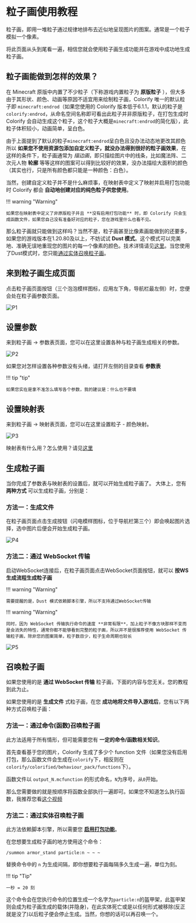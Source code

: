 # 粒子画使用教程

粒子画，即用一堆粒子通过规律地排布去近似地呈现图片的图案。通常是一个粒子模拟一个像素。

将此页面从头到尾看一遍，相信您就会使用粒子画生成功能并在游戏中成功地生成粒子画。

## 粒子画能做到怎样的效果？

在 Minecraft 原版中内置了不少粒子（下称游戏内置粒子为 **原版粒子** ），但大多由于其形状、颜色、动画等原因不适宜用来绘制粒子画，Colorify 唯一的默认粒子即 `minecraft:endrod`（如果您使用的 Colorify 版本低于6.1.1，默认的粒子是`colorify:endrod`，从命名空间名称即可看出此粒子并非原版粒子，在打包生成时 Colorify 会自动生成这个粒子，这个粒子大概是`minecraft:endrod`的简化版），此粒子体积较小，动画简单，呈白色。

由于上面提到了默认的粒子`minecraft:endrod`呈白色且没办法动态地更改其颜色所以 **如果您不使用资源包添加自定义粒子，就没办法得到很好的粒子画效果**，在这样的条件下，粒子画通常为 *描边画*，即只描绘图片中的线条，比如魔法阵、二次元人物 **轮廓** 等等这样的图案可以得到比较好的效果，没办法描绘大面积的颜色（其实也行，只是所有颜色都只能是一种颜色：白色）。

当然，创建自定义粒子并不是什么麻烦事，在映射表中定义了映射并启用打包功能时 Colorify 都会 **自动地创建对应的纯色粒子供您使用**。

!!! warning "Warning"
    
    如果您在映射表中定义了非原版粒子并且 **没有启用打包功能** 时，即 Colorify 只会生成函数文件，如果您自己没有准备好对应的粒子，您在游戏里什么也看不见。

那么粒子画就只能做到这样吗？当然不是，粒子画甚至比像素画能做到的还要多，如果您的游戏版本在1.20.80及以上，不妨试试 **Dust 模式**。这个模式可以完美地、准确无误地重现您的图片的每一个像素的颜色。技术详情请见[这里](../arguments_table/particles/mode.md)。当您使用了Dust模式时，您只能[通过实体召唤粒子画](#_10)。

## 来到粒子画生成页面

点击粒子画页面按钮（三个泡泡模样图标，应用左下角，导航栏最左侧）时，您便会处在粒子画参数页面。

![P1](../assets/tutorials/p1.png)

## 设置参数

来到粒子画 -> 参数表页面，您可以在这里设置各种与粒子画生成相关的参数。

![P2](../assets/tutorials/p2.png)

如果您对怎样设置各种参数没有头绪，请打开左侧的目录查看 **参数表**

!!! tip "tip"

    如果您实在是拿不准怎么填写各个参数，我的建议是：什么也不要填

## 设置映射表

来到粒子画 -> 映射表页面，您可以在这里设置粒子 - 颜色映射。

![P3](../assets/tutorials/p3.png)

映射表有什么用？怎么使用？请见[这里](./mappings.md)

## 生成粒子画

当你完成了参数表与映射表的设置后，就可以开始生成粒子画了。
大体上，您有 **两种方式** 可以生成粒子画，分别是：

### 方法一：生成文件

在粒子画页面点击生成按钮（闪电模样图标，位于导航栏第三个）即会唤起图片选择，选中图片后便会开始生成粒子画。

![P4](../assets/tutorials/p4.png)

### 方法二：通过 WebSocket 传输

启动WebSocket连接后，在粒子画页面点击WebSocket页面按钮，就可以 **按WS生成流程生成粒子画**

!!! warning "Warning"

    需要提醒的是，Dust 模式依赖脚本引擎，所以不支持通过WebSocket传输

!!! warning "Warning"

    同时，因为 WebSocket 传输执行命令的速度 **非常有限**，加上粒子不像方块那样不变而是会消失的特性，通常你都不能够看到完整的粒子画，所以并不是很推荐使用 WebSocket 传输粒子画，除非您的图案简单，粒子数目少，粒子生命周期也较长

![P5](../assets/tutorials/p5.png)

## 召唤粒子画

如果您使用的是 **通过 WebSocket 传输** 粒子画，下面的内容与您无关。您的教程到此为止。

如果您使用的是 **生成文件** 式粒子画，在您 **成功地将文件导入游戏后**，您有以下两种方式召唤粒子画：

### 方法一：通过命令(函数)召唤粒子画

此方法适用于所有情形，但可能需要您有 **一定的命令/函数相关知识**。

首先查看基于您的图片，Colorify 生成了多少个 function 文件（如果您没有启用打包，那么函数文件会生成在`colorify`下，相反则在`colorify/colorified/behaviour_pack/functions`下）。

函数文件以 `output_N.mcfunction` 的形式命名，`N`为序号，从`0`开始。

那么您需要做的就是按顺序将函数全部执行一遍即可。如果您不知道怎么执行函数，我推荐您看[这个视频](https://www.bilibili.com/video/BV1Tz4y1g7kb/)

### 方法二：通过实体召唤粒子画

此方法依赖脚本引擎，所以需要您 [**启用打包功能**](../common_issues.md/#_5)。

在您想要生成粒子画的地方使用这个命令：

```
/summon armor_stand particle:n ~ ~ ~
```

替换命令中的 `n` 为生成间隔，即你想要粒子画每隔多久生成一遍，单位为刻。

!!! tip "Tip"

    一秒 = 20 刻

这个命令会在您执行命令的位置生成一个名字为`particle:n`的盔甲架，此盔甲架则会成为粒子画生成的载体(并隐身)，在此实体死亡或是以任何形式被移除(反正就是没了)以后粒子便会停止生成。当然，你想的话可以再召唤一个。
